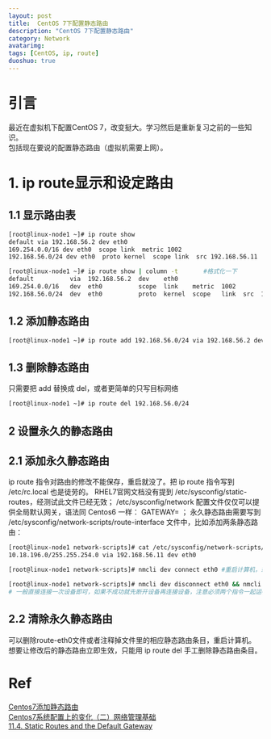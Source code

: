 ```yaml
---
layout: post
title:  CentOS 7下配置静态路由
description: "CentOS 7下配置静态路由"
category: Network
avatarimg:
tags: [CentOS, ip, route]
duoshuo: true
---
```


# 引言
最近在虚拟机下配置CentOS 7，改变挺大。学习然后是重新复习之前的一些知识。  
包括现在要说的配置静态路由（虚拟机需要上网）。


# 1. ip route显示和设定路由
## 1.1 显示路由表

```bash
[root@linux-node1 ~]# ip route show 
default via 192.168.56.2 dev eth0 
169.254.0.0/16 dev eth0  scope link  metric 1002 
192.168.56.0/24 dev eth0  proto kernel  scope link  src 192.168.56.11

[root@linux-node1 ~]# ip route show | column -t       #格式化一下
default          via  192.168.56.2  dev    eth0
169.254.0.0/16   dev  eth0          scope  link    metric  1002
192.168.56.0/24  dev  eth0          proto  kernel  scope   link  src  192.168.56.1
```    

## 1.2 添加静态路由

```bash
[root@linux-node1 ~]# ip route add 192.168.56.0/24 via 192.168.56.2 dev eth0
```    

## 1.3 删除静态路由
只需要把 add 替换成 del，或者更简单的只写目标网络

```bash
[root@linux-node1 ~]# ip route del 192.168.56.0/24
```   

## 2 设置永久的静态路由
## 2.1 添加永久静态路由

> 
ip route 指令对路由的修改不能保存，重启就没了。把 ip route 指令写到 /etc/rc.local 也是徒劳的。
RHEL7官网文档没有提到 /etc/sysconfig/static-routes，经测试此文件已经无效；
/etc/sysconfig/network 配置文件仅仅可以提供全局默认网关，语法同 Centos6 一样： GATEWAY=<ip address> ；
永久静态路由需要写到 /etc/sysconfig/network-scripts/route-interface 文件中，比如添加两条静态路由：

```bash
[root@linux-node1 network-scripts]# cat /etc/sysconfig/network-scripts/route-eth0
10.18.196.0/255.255.254.0 via 192.168.56.11 dev eth0

[root@linux-node1 network-scripts]# nmcli dev connect eth0 #重启计算机，或者重新启用设备eth0才能生效。

[root@linux-node1 network-scripts]# nmcli dev disconnect eth0 && nmcli dev connect eth0
# 一般直接连接一次设备即可，如果不成功就先断开设备再连接设备，注意必须两个指令一起运行

```    

## 2.2 清除永久静态路由
> 
可以删除route-eth0文件或者注释掉文件里的相应静态路由条目，重启计算机。  
想要让修改后的静态路由立即生效，只能用 ip route del 手工删除静态路由条目。


# Ref
[Centos7添加静态路由](http://www.cnblogs.com/panblack/p/Centos7_Static_Routes.html)  
[Centos7系统配置上的变化（二）网络管理基础](http://www.cnblogs.com/panblack/p/Centos7-WhatsNew-02-networking.html)  
[⁠11.4. Static Routes and the Default Gateway](https://access.redhat.com/documentation/en-US/Red_Hat_Enterprise_Linux/6/html/Deployment_Guide/s1-networkscripts-static-routes.html)  
